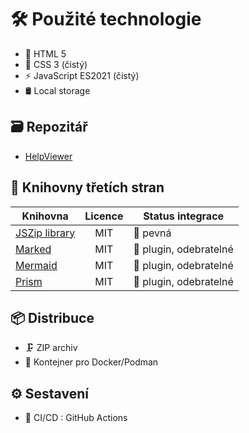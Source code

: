 # 🛠️ Použité technologie

- 📄 HTML 5
- 🎨 CSS 3 (čistý)
- ⚡ JavaScript ES2021 (čistý)
- 🛢️ Local storage

## 🗃️ Repozitář

- [HelpViewer][HVRepo]

## 🧩 Knihovny třetích stran

| Knihovna | Licence | Status integrace |
| --- | :---: | --- |
| [JSZip library][JSZIP] | MIT | 🔗 pevná |
| [Marked][Marked] | MIT | 🧩 plugin, odebratelné |
| [Mermaid][Mermaid] | MIT | 🧩 plugin, odebratelné |
| [Prism][Prism] | MIT | 🧩 plugin, odebratelné |

## 📦 Distribuce

- 🗜️ ZIP archiv
- 🐳 Kontejner pro Docker/Podman

## ⚙️ Sestavení

- 🤖 CI/CD : GitHub Actions

[JSZIP]: http://jszip.org/ "JSZip - práce se ZIP soubory"
[Marked]: https://marked.js.org/ "Marked - vypisování a formátování md souborů do HTML formátu"
[Mermaid]: https://mermaid.js.org/ "Mermaid - vykresluje grafy a schémata podle speciálních textových definic"
[Prism]: https://prismjs.com/ "Prism - zvýraznění syntaxe výpisů kódu"
[HVRepo]: https://github.com/HelpViewer/HelpViewer "HelpViewer"
